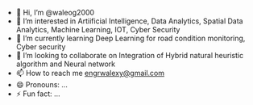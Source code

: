 - 👋 Hi, I’m @waleog2000
- 👀 I’m interested in Artiificial Intelligence, Data Analytics, Spatial Data Analytics, Machine Learning, IOT, Cyber Security
- 🌱 I’m currently learning Deep Learning for road condition monitoring, Cyber security
- 💞️ I’m looking to collaborate on Integration of Hybrid natural heuristic algorithm and Neural network
- 📫 How to reach me engrwalexy@gmail.com
- 😄 Pronouns: ...
- ⚡ Fun fact: ...

<!---
waleog2000/waleog2000 is a ✨ special ✨ repository because its `README.md` (this file) appears on your GitHub profile.
You can click the Preview link to take a look at your changes.
--->
